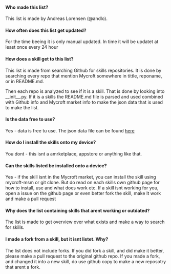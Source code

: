 #### Who made this list?
This list is made by Andreas Lorensen (@andlo).

#### How often does this list get updated?
For the time beeing it is only manual updated. In time it will be updatet at least once every 24 hour

#### How does a skill get to this list?
This list is made from searching Github for skills repositories. It is done by searching every repo that mention
Mycroft somewhere in tittle, reponame, or in README.md.
<p>Then each repo is analyzed to see if it is a skill. That is done by looking into __init__.py. If it is a skills
the README.md file is parsed and used combined with Github info and Mycroft market info to make the json data that
is used to make the list.</p>

#### Is the data free to use?
Yes - data is free tu use.
The json data file can be found <a href='https://github.com/andlo/mycroft-skills-list/raw/master/_data/skills.json'>here</a>


#### How do I install the skills onto my device?
You dont - this isnt a amrketplace, appstore or anything like that.

#### Can the skills listed be installed onto a device?
Yes - if the skill isnt in the Mycroft market, you can install the skill using mycroft-msm or git clone.
But do read on each skills own github page for how to install, use and what does work etc.
If a skill isnt working for you, open a issue on the github page or even better fork the skill, make It
work and make a pull request

#### Why does the list containing skills that arent working or outdated?
The list is made to get overview over what exists and make a way to search for skills.

#### I made a fork from a skill, but it isnt listet. Why?
The list does not include forks. If you did fork a skill, and did make it better, please make a pull request to the
original github repo.
If you made a fork, and changed it into a new skill, do use github copy to make a new reposotry that arent a fork.

